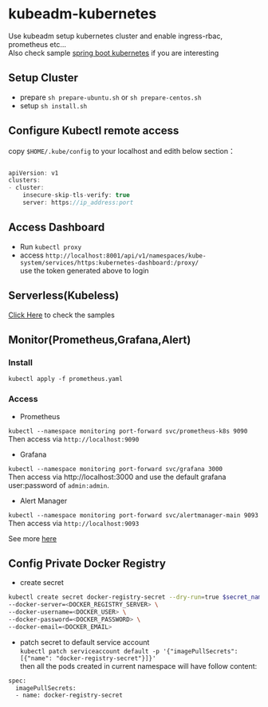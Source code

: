 # kubeadm-kubernetes  
Use kubeadm setup kubernetes cluster and enable ingress-rbac, prometheus etc...  
Also check sample [spring boot kubernetes](https://github.com/shawnliujw/spring-boot-kubernetes) if you are interesting

## Setup Cluster 
* prepare `sh prepare-ubuntu.sh` or `sh prepare-centos.sh`
* setup `sh install.sh`

## Configure Kubectl remote access   
copy `$HOME/.kube/config` to your localhost and edith below section：
 
```javascript

apiVersion: v1
clusters:
- cluster:
    insecure-skip-tls-verify: true
    server: https://ip_address:port

```

## Access Dashboard  

* Run `kubectl proxy`  
* access `http://localhost:8001/api/v1/namespaces/kube-system/services/https:kubernetes-dashboard:/proxy/`  
use the token generated above to login  


## Serverless(Kubeless)  
[Click Here](https://github.com/shawnliujw/serverless-kubernetes-sample/blob/master/README.md) to check the samples  

## Monitor(Prometheus,Grafana,Alert)  

### Install 
`kubectl apply -f prometheus.yaml`
### Access  
* Prometheus  

`kubectl --namespace monitoring port-forward svc/prometheus-k8s 9090`  
Then access via `http://localhost:9090`

* Grafana

`kubectl --namespace monitoring port-forward svc/grafana 3000`  
Then access via http://localhost:3000 and use the default grafana user:password of `admin:admin`.

* Alert Manager

`kubectl --namespace monitoring port-forward svc/alertmanager-main 9093`  
Then access via    `http://localhost:9093`


See more [here](https://github.com/coreos/kube-prometheus)  

## Config Private Docker Registry  
* create secret  
```bash
kubectl create secret docker-registry-secret --dry-run=true $secret_name \
--docker-server=<DOCKER_REGISTRY_SERVER> \
--docker-username=<DOCKER_USER> \
--docker-password=<DOCKER_PASSWORD> \
--docker-email=<DOCKER_EMAIL>

```
* patch secret to default service account  
`kubectl patch serviceaccount default -p '{"imagePullSecrets": [{"name": "docker-registry-secret"}]}'`  
then all the pods created in current namespace will have follow content:  
```bash
spec:
  imagePullSecrets:
  - name: docker-registry-secret
```